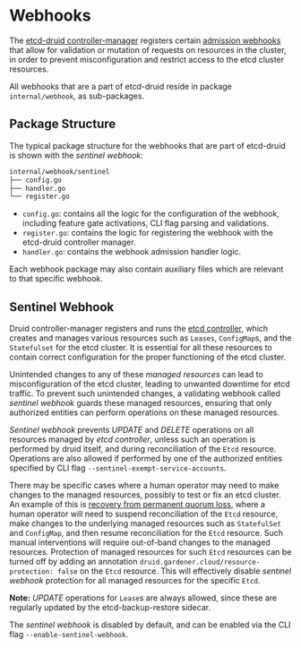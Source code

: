 # Webhooks

The [etcd-druid controller-manager](controllers.md#controller-manager) registers certain [admission webhooks](https://kubernetes.io/docs/reference/access-authn-authz/extensible-admission-controllers/) that allow for validation or mutation of requests on resources in the cluster, in order to prevent misconfiguration and restrict access to the etcd cluster resources.

All webhooks that are a part of etcd-druid reside in package `internal/webhook`, as sub-packages.

## Package Structure

The typical package structure for the webhooks that are part of etcd-druid is shown with the *sentinel webhook*:

``` bash
internal/webhook/sentinel
├── config.go
├── handler.go
└── register.go
```

- `config.go`: contains all the logic for the configuration of the webhook, including feature gate activations, CLI flag parsing and validations.
- `register.go`: contains the logic for registering the webhook with the etcd-druid controller manager.
- `handler.go`: contains the webhook admission handler logic.

Each webhook package may also contain auxiliary files which are relevant to that specific webhook.

## Sentinel Webhook

Druid controller-manager registers and runs the [etcd controller](controllers.md#etcd-controller), which creates and manages various resources such as `Leases`, `ConfigMap`s, and the `Statefulset` for the etcd cluster. It is essential for all these resources to contain correct configuration for the proper functioning of the etcd cluster.

Unintended changes to any of these *managed resources* can lead to misconfiguration of the etcd cluster, leading to unwanted downtime for etcd traffic. To prevent such unintended changes, a validating webhook called *sentinel webhook* guards these managed resources, ensuring that only authorized entities can perform operations on these managed resources.

*Sentinel webhook* prevents *UPDATE* and *DELETE* operations on all resources managed by *etcd controller*, unless such an operation is performed by druid itself, and during reconciliation of the `Etcd` resource. Operations are also allowed if performed by one of the authorized entities specified by CLI flag `--sentinel-exempt-service-accounts`.

There may be specific cases where a human operator may need to make changes to the managed resources, possibly to test or fix an etcd cluster. An example of this is [recovery from permanent quorum loss](../operations/recovery-from-permanent-quorum-loss-in-etcd-cluster.md), where a human operator will need to suspend reconciliation of the `Etcd` resource, make changes to the underlying managed resources such as `StatefulSet` and `ConfigMap`, and then resume reconciliation for the `Etcd` resource. Such manual interventions will require out-of-band changes to the managed resources. Protection of managed resources for such `Etcd` resources can be turned off by adding an annotation `druid.gardener.cloud/resource-protection: false` on the `Etcd` resource. This will effectively disable *sentinel webhook* protection for all managed resources for the specific `Etcd`.

**Note:** *UPDATE* operations for `Lease`s are always allowed, since these are regularly updated by the etcd-backup-restore sidecar.

The *sentinel webhook* is disabled by default, and can be enabled via the CLI flag `--enable-sentinel-webhook`.
